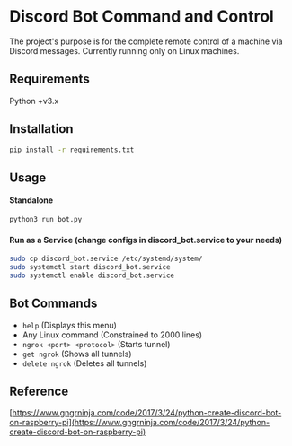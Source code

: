 # Discord Bot Command and Control

The project's purpose is for the complete remote control of a machine via Discord messages.
Currently running only on Linux machines.

## Requirements
Python +v3.x

## Installation
```bash
pip install -r requirements.txt
```

## Usage
#### Standalone
```bash
python3 run_bot.py
```

#### Run as a Service (change configs in discord_bot.service to your needs)
```bash
sudo cp discord_bot.service /etc/systemd/system/
sudo systemctl start discord_bot.service
sudo systemctl enable discord_bot.service
```

## Bot Commands
- ```help``` (Displays this menu)
- Any Linux command (Constrained to 2000 lines)
- ```ngrok <port> <protocol>``` (Starts tunnel)
- ```get ngrok``` (Shows all tunnels)
- ```delete ngrok``` (Deletes all tunnels)

## Reference
[https://www.gngrninja.com/code/2017/3/24/python-create-discord-bot-on-raspberry-pi](https://www.gngrninja.com/code/2017/3/24/python-create-discord-bot-on-raspberry-pi)
